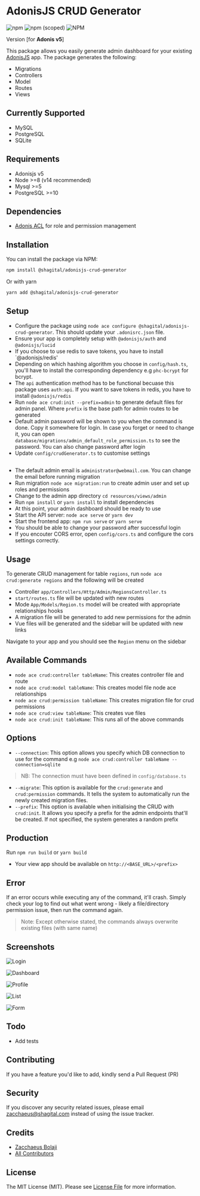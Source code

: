 # AdonisJS CRUD Generator
![npm](https://img.shields.io/npm/dt/@shagital/adonisjs-crud-generator?style=plastic)
![npm (scoped)](https://img.shields.io/npm/v/@shagital/adonisjs-crud-generator)
![NPM](https://img.shields.io/npm/l/@shagital/adonisjs-crud-generator)

Version [for **Adonis v5**]

This package allows you easily generate admin dashboard for your existing [AdonisJS](https://adonisjs.com/) app. The package generates the following:
- Migrations
- Controllers
- Model
- Routes
- Views

## Currently Supported
- MySQL
- PostgreSQL
- SQLite

## Requirements
- Adonisjs v5
- Node >=8 (v14 recommended)
- Mysql >=5
- PostgreSQL >=10

## Dependencies
- [Adonis ACL](https://github.com/@shagital/adonisjs-acl) for role and permission management

## Installation

You can install the package via NPM:
``` bash
npm install @shagital/adonisjs-crud-generator
```
Or with yarn
``` bash
yarn add @shagital/adonisjs-crud-generator
```

## Setup
- Configure the package using `node ace configure @shagital/adonisjs-crud-generator`. This should update your `.adonisrc.json` file.
- Ensure your app is completely setup with `@adonisjs/auth` and `@adonisjs/lucid`
- If you choose to use redis to save tokens, you have to install `@adonisjs/redis'
- Depending on which hashing algorithm you choose in `config/hash.ts`, you'll have to install the corresponding dependency e.g `phc-bcrypt` for bcrypt.
- The `api` authentication method has to be functional becuase this package uses `auth:api`. If you want to save tokens in redis, you have to install `@adonisjs/redis`
- Run `node ace crud:init --prefix=admin` to generate default files for admin panel. Where `prefix` is the base path for admin routes to be generated
- Default admin password will be shown to you when the command is done. Copy it somewhere for login. In case you forget or need to change it, you can open `database/migrations/admin_default_role_permission.ts` to see the password. You can also change password after login
- Update `config/crudGenerator.ts` to customise settings

##
- The default admin email is `administrator@webmail.com`. You can change the email before running migration
- Run migration `node ace migration:run` to create admin user and set up roles and permissions
- Change to the admin app directory `cd resources/views/admin`
- Run `npm install` or `yarn install` to install dependencies
- At this point, your admin dashboard should be ready to use
- Start the API server: `node ace serve` or `yarn dev`
- Start the frontend app: `npm run serve` or `yarn serve`
- You should be able to change your password after successful login
- If you encouter CORS error, open `config/cors.ts` and configure the cors settings correctly.

## Usage
To generate CRUD management for table `regions`, run `node ace crud:generate regions` and the following will be created
- Controller `app/Controllers/Http/Admin/RegionsController.ts`
- `start/routes.ts` file will be updated with new routes
- Mode `App/Models/Region.ts` model will be created with appropriate relationships hooks
- A migration file will be generated to add new permissions for the admin
- Vue files will be generated and the sidebar will be updated with new links

Navigate to your app and you should see the `Region` menu on the sidebar

## Available Commands
- `node ace crud:controller tableName`: This creates controller file and route
- `node ace crud:model tableName`: This creates model file node ace relationships
- `node ace crud:permission tableName`: This creates migration file for crud permissions
- `node ace crud:view tableName`: This creates vue files
- `node ace crud:init tableName`: This runs all of the above commands

## Options
- `--connection`: This option allows you specify which DB connection to use for the command e.g
`node ace crud:controller tableName --connection=sqlite`
>NB: The connection must have been defined in `config/database.ts`

- `--migrate`: This option is available for the `crud:generate` and `crud:permission` commands. It tells the system to automatically run the newly created migration files.
- `--prefix`: This option is available when initialising the CRUD with `crud:init`. It allows you specify a prefix for the admin endpoints that'll be created. If not specified, the system generates a random prefix

## Production
Run `npm run build` or `yarn build`
- Your view app should be available on `http://<BASE_URL>/<prefix>`

## Error
If an error occurs while executing any of the command, it'll crash. Simply check your log to find out what went wrong - likely a file/directory permission issue, then run the command again.
>Note: Except otherwise stated, the commands always overwrite existing files (with same name)

## Screenshots
![Login](screenshots/1.png)

![Dashboard](screenshots/2.png)

![Profile](screenshots/3.png)

![List](screenshots/4.png)

![Form](screenshots/5.png)

## Todo
- Add tests

## Contributing
If you have a feature you'd like to add, kindly send a Pull Request (PR)

## Security
If you discover any security related issues, please email [zacchaeus@shagital.com](mailto:zacchaeus@shagital.com) instead of using the issue tracker.

## Credits
- [Zacchaeus Bolaji](https://github.com/djunehor)
- [All Contributors](../../contributors)

## License
The MIT License (MIT). Please see [License File](LICENSE.md) for more information.
